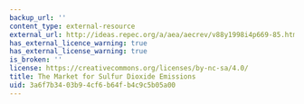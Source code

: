 ```yaml
---
backup_url: ''
content_type: external-resource
external_url: http://ideas.repec.org/a/aea/aecrev/v88y1998i4p669-85.html
has_external_licence_warning: true
has_external_license_warning: true
is_broken: ''
license: https://creativecommons.org/licenses/by-nc-sa/4.0/
title: The Market for Sulfur Dioxide Emissions
uid: 3a6f7b34-03b9-4cf6-b64f-b4c9c5b05a00
---
```

